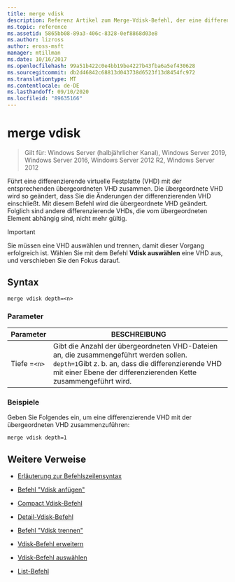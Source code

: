 ```yaml
---
title: merge vdisk
description: Referenz Artikel zum Merge-Vdisk-Befehl, der eine differenzierende virtuelle Festplatte (VHD) mit der entsprechenden übergeordneten VHD zusammenfasst.
ms.topic: reference
ms.assetid: 5865bb08-89a3-406c-8328-0ef8868d03e8
ms.author: lizross
author: eross-msft
manager: mtillman
ms.date: 10/16/2017
ms.openlocfilehash: 99a51b422c0e4bb19be4227b43fba6a5ef430628
ms.sourcegitcommit: db2d46842c68813d043738d6523f13d8454fc972
ms.translationtype: MT
ms.contentlocale: de-DE
ms.lasthandoff: 09/10/2020
ms.locfileid: "89635166"
---
```

# <a name="merge-vdisk"></a>merge vdisk

> Gilt für: Windows Server (halbjährlicher Kanal), Windows Server 2019, Windows Server 2016, Windows Server 2012 R2, Windows Server 2012

Führt eine differenzierende virtuelle Festplatte (VHD) mit der entsprechenden übergeordneten VHD zusammen. Die übergeordnete VHD wird so geändert, dass Sie die Änderungen der differenzierenden VHD einschließt. Mit diesem Befehl wird die übergeordnete VHD geändert. Folglich sind andere differenzierende VHDs, die vom übergeordneten Element abhängig sind, nicht mehr gültig.

> [!IMPORTANT]
> Sie müssen eine VHD auswählen und trennen, damit dieser Vorgang erfolgreich ist. Wählen Sie mit dem Befehl **Vdisk auswählen** eine VHD aus, und verschieben Sie den Fokus darauf.

## <a name="syntax"></a>Syntax

```
merge vdisk depth=<n>
```

### <a name="parameters"></a>Parameter

| Parameter | BESCHREIBUNG |
| --------- | ----------- |
| Tiefe =`<n>` | Gibt die Anzahl der übergeordneten VHD-Dateien an, die zusammengeführt werden sollen. `depth=1`Gibt z. b. an, dass die differenzierende VHD mit einer Ebene der differenzierenden Kette zusammengeführt wird. |

### <a name="examples"></a>Beispiele

Geben Sie Folgendes ein, um eine differenzierende VHD mit der übergeordneten VHD zusammenzuführen:

```
merge vdisk depth=1
```

## <a name="additional-references"></a>Weitere Verweise

- [Erläuterung zur Befehlszeilensyntax](command-line-syntax-key.md)

- [Befehl "Vdisk anfügen"](attach-vdisk.md)

- [Compact Vdisk-Befehl](compact-vdisk.md)

- [Detail-Vdisk-Befehl](detail-vdisk.md)

- [Befehl "Vdisk trennen"](detach-vdisk.md)

- [Vdisk-Befehl erweitern](expand-vdisk.md)

- [Vdisk-Befehl auswählen](select-vdisk.md)

- [List-Befehl](list.md)
